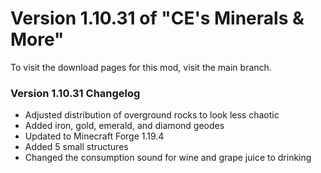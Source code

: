 # Version 1.10.31 of "CE's Minerals & More"
To visit the download pages for this mod, visit the main branch.

### Version 1.10.31 Changelog
- Adjusted distribution of overground rocks to look less chaotic
- Added iron, gold, emerald, and diamond geodes
- Updated to Minecraft Forge 1.19.4
- Added 5 small structures
- Changed the consumption sound for wine and grape juice to drinking
